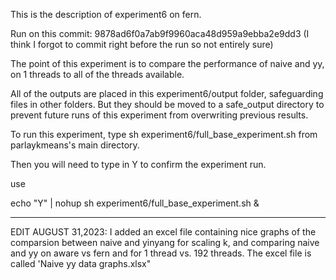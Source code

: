 This is the description of experiment6 on fern.

Run on this commit: 9878ad6f0a7ab9f9960aca48d959a9ebba2e9dd3 
(I think I forgot to commit right before the run so not entirely sure)

The point of this experiment is to compare the performance of naive and yy, on 1 threads to all of the threads available. 

All of the outputs are placed in this experiment6/output folder, safeguarding files in other folders.
But they should be moved to a safe_output directory to prevent future runs of this experiment from overwriting previous results.

To run this experiment, type
sh experiment6/full_base_experiment.sh 
from parlaykmeans's main directory.

Then you will need to type in Y to confirm the experiment run.

use

echo "Y" | nohup sh experiment6/full_base_experiment.sh &


____

EDIT AUGUST 31,2023: 
I added an excel file containing nice graphs of the comparsion between naive and yinyang for scaling k, and 
comparing naive and yy on aware vs fern and for 1 thread vs. 192 threads. The excel file is called 
'Naive yy data graphs.xlsx"